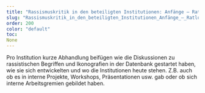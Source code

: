 ```yaml
---
title: "Rassismuskritik in den beteiligten Institutionen: Anfänge – Ratlosigkeit – Mut und Öffnung"
slug: "Rassismuskritik_in_den_beteiligten_Institutionen_Anfänge_–_Ratlosigkeit_–_Mut_und_Öffnung"
order: 200
color: "default"
toc:
None
---
```


Pro Institution kurze Abhandlung beifügen wie die Diskussionen zu rassistischen Begriffen und Ikonografien in der Datenbank gestartet haben, wie sie sich entwickelten und wo die Institutionen heute stehen. Z.B. auch ob es in interne Projekte, Workshops, Präsentationen usw. gab oder ob sich interne Arbeitsgremien gebildet haben.